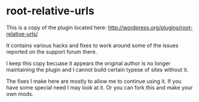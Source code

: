 root-relative-urls
==================

This is a copy of the plugin located here: http://wordpress.org/plugins/root-relative-urls/

It contains various hacks and fixes to work around some of the issues reported on the support forum there.

I keep this copy becuase it appears the original author is no longer maintaining the plugin and I cannot build certain typese of sites without it. 

The fixes I make here are mostly to allow me to continue using it. If you have some special need I may look at it. Or you can fork this and make your own mods.
